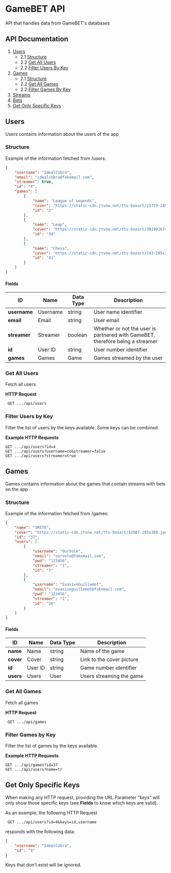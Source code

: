 # GameBET API
API that handles data from GameBET's databases

## API Documentation

1. [Users](#users)
    - 2.1 [Structure](#structure)
    - 2.2 [Get All Users](#get-all-users)
    - 2.2 [Filter Users By Key](#filter-users-by-key)
2. [Games](#games)
    - 2.1 [Structure](#structure)
    - 2.2 [Get All Games](#get-all-games)
    - 2.2 [Filter Games By Key](#filter-games-by-key)
3. [Streams](#streams)
4. [Bets](#bets)
5. [Get Only Specific Keys](#get-only-specific-keys)

## Users

Users contains information about the users of the app

### Structure

Example of the information fetched from /users:
```json
{
    "username": "IdealCobra",
    "email": "idealcobra@fakemail.com",
    "streamer": true,
    "id": "4",
    "games": [
        {
            "name": "League of Legends",
            "cover": "https://static-cdn.jtvnw.net/ttv-boxart/21779-285x380.jpg",
            "id": "2"
        },
        {
            "name": "Leap",
            "cover": "https://static-cdn.jtvnw.net/ttv-boxart/391992674_IGDB-285x380.jpg",
            "id": "34"
        },
        {
            "name": "Chess",
            "cover": "https://static-cdn.jtvnw.net/ttv-boxart/743-285x380.jpg",
            "id": "41"
        }
    ]
}
```

#### **Fields**
| ID | Name | Data Type | Description |
|----|------|-----------|-------------|
| **username** | Username | string | User name identifier | 
| **email** | Email | string | User email | 
| **streamer** | Streamer | boolean | Whether or not the user is partnered with GameBET, therefore being a streamer |
| **id** | User ID | string | User number identifier |
| **games** | Games | Game | Games streamed by the user |

### Get All Users

Fetch all users

**HTTP Request**

``` GET .../api/users```

### Filter Users by Key

Filter the list of users by the keys available. Some keys can be combined.

**Example HTTP Requests**

```
GET .../api/users?id=4
GET .../api/users?username=co&streamer=false
GET .../api/users?streamer=true
```

## Games

Games contains information about the games that contain streams with bets on the app

### Structure

Example of the information fetched from /games:
```json
{
    "name": "SMITE",
    "cover": "https://static-cdn.jtvnw.net/ttv-boxart/32507-285x380.jpg",
    "id": "37",
    "users": [
        {
            "username": "OurVole",
            "email": "ourvole@fakemail.com",
            "pwd": "123456",
            "streamer": "1",
            "id": "7"
        },
        {
            "username": "EvasiveGuillemot",
            "email": "evasiveguillemot@fakemail.com",
            "pwd": "123456",
            "streamer": "1",
            "id": "26"
        }
    ]
}
```

#### **Fields**
| ID | Name | Data Type | Description |
|----|------|-----------|-------------|
| **name** | Name | string | Name of the game | 
| **cover** | Cover | string | Link to the cover picture | 
| **id** | User ID | string | Game number identifier |
| **users** | Users | User | Users streaming the game |

### Get All Games

Fetch all games

**HTTP Request**

``` GET .../api/games```

### Filter Games by Key

Filter the list of games by the keys available.

**Example HTTP Requests**

```
GET .../api/games?id=37
GET .../api/users?name=tr
```

## Get Only Specific Keys

When making any HTTP request, providing the URL Parameter *"keys"* will only show those specific keys (see **Fields** to know which keys are valid).

As an example, the following HTTP Request

``` GET .../api/users?id=4&keys=id,username```

responds with the following data:
```json
{
    "username": "IdealCobra",
    "id": "4"
}
```

Keys that don't exist will be ignored.
